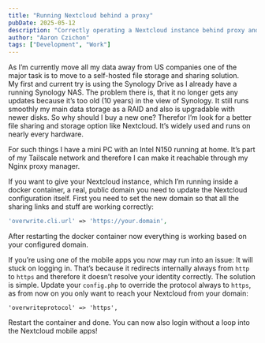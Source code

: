 ```yaml
---
title: "Running Nextcloud behind a proxy"
pubDate: 2025-05-12
description: "Correctly operating a Nextcloud instance behind proxy and SSL."
author: "Aaron Czichon"
tags: ["Development", "Work"]
---
```


As I’m currently move all my data away from US companies one of the major task is to move to a self-hosted file storage and sharing solution.   
My first and current try is using the Synology Drive as I already have a running Synology NAS. The problem there is, that it no longer gets any updates because it’s too old (10 years) in the view of Synology. It still runs smoothly my main data storage as a RAID and also is upgradable with newer disks. So why should I buy a new one?
Therefor I’m look for a better file sharing and storage option like Nextcloud. It’s widely used and runs on nearly every hardware. 

For such things I have a mini PC with an Intel N150 running at home. It’s part of my Tailscale network and therefore I can make it reachable through my Nginx proxy manager.

If you want to give your Nextcloud instance, which I’m running inside a docker container, a real, public domain you need to update the Nextcloud configuration itself.
First you need to set the new domain so that all the sharing links and stuff are working correctly:

```php
'overwrite.cli.url' => 'https://your.domain',
```

After restarting the docker container now everything is working based on your configured domain.

If you’re using one of the mobile apps you now may run into an issue:
It will stuck on logging in. That’s because it redirects internally always from `http` to `https` and therefore it doesn’t resolve your identity correctly.
The solution is simple. Update your `config.php` to override the protocol always to `https`, as from now on you only want to reach your Nextcloud from your domain:
```php\
'overwriteprotocol' => 'https',
```

Restart the container and done. You can now also login without a loop into the Nextcloud mobile apps!